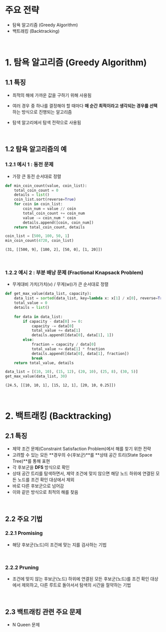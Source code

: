 # 주요 전략

- 탐욕 알고리즘 (Greedy Algorithm)
- 백트래킹 (Backtracking)

<br>

# 1. 탐욕 알고리즘 (Greedy Algorithm)

## 1.1 특징

- 최적의 해에 가까운 값을 구하기 위해 사용됨

- 여러 경우 중 하나를 결정해야 할 때마다 **매 순간 최적이라고 생각되는 경우를 선택**하는 방식으로 진행되는 알고리즘

- 탐색 알고리에서 탐색 전략으로 사용됨

<br>

## 1.2 탐욕 알고리즘의 예

### 1.2.1 예시 1 : 동전 문제

- 가장 큰 동전 순서대로 정렬

```python
def min_coin_count(value, coin_list):
    total_coin_count = 0
    details = list()
    coin_list.sort(reverse=True)
    for coin in coin_list:
        coin_num = value // coin
        total_coin_count += coin_num
        value -= coin_num * coin
        details.append([coin, coin_num])
    return total_coin_count, details

coin_list = [500, 100, 50, 1]
min_coin_count(4720, coin_list)
```

```
(31, [[500, 9], [100, 2], [50, 0], [1, 20]])
```

<br>

### 1.2.2 예시 2 : 부분 배낭 문제 (Fractional Knapsack Problem)

- 무게대비 가치(가치(v) / 무게(w))가 큰 순서대로 정렬

```python
def get_max_value(data_list, capacity):
    data_list = sorted(data_list, key=lambda x: x[1] / x[0], reverse=True)
    total_value = 0
    details = list()
    
    for data in data_list:
        if capacity - data[0] >= 0:
            capacity -= data[0]
            total_value += data[1]
            details.append([data[0], data[1], 1])
        else:
            fraction = capacity / data[0]
            total_value += data[1] * fraction
            details.append([data[0], data[1], fraction])
            break
    return total_value, details

data_list = [(10, 10), (15, 12), (20, 10), (25, 8), (30, 5)]
get_max_value(data_list, 30)
```

```
(24.5, [[10, 10, 1], [15, 12, 1], [20, 10, 0.25]])
```

<br>

# 2. 백트래킹 (Backtracking)

## 2.1 특징

- 제약 조건 문제(Constraint Satisfaction Problem)에서 해를 찾기 위한 전략
- 고려할 수 있는 모든 **경우의 수(후보군)**를 **상태 공간 트리(State Space Tree)**를 통해 표현
- 각 후보군을 **DFS** 방식으로 확인
- 상태 공간 트리를 탐색하면서, 제약 조건에 맞지 않으면 해당 노드 하위에 연결된 모든 노드를 조건 확인 대상에서 제외
- 바로 다른 후보군으로 넘어감
- 이와 같은 방식으로 최적의 해를 찾음

<br>

## 2.2 주요 기법

### 2.2.1 Promising

- 해당 후보군(노드)이 조건에 맞는 지를 검사하는 기법

<br>

### 2.2.2 Pruning

- 조건에 맞지 않는 후보군(노드) 하위에 연결된 모든 후보군(노드)를 조건 확인 대상에서 제외하고, 다른 루트로 돌아서서 탐색의 시간을 절약하는 기법

<br>

## 2.3 백트래킹 관련 주요 문제

- N Queen 문제